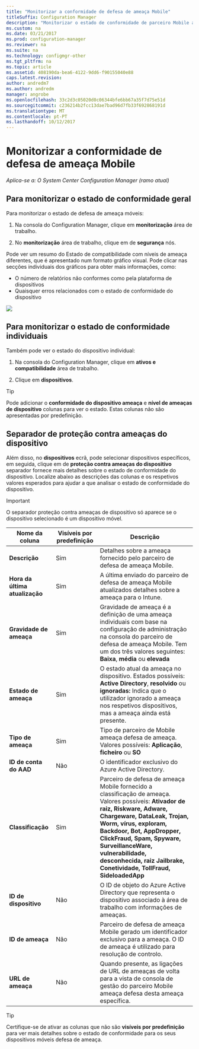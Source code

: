```yaml
---
title: "Monitorizar a conformidade de defesa de ameaça Mobile"
titleSuffix: Configuration Manager
description: "Monitorizar o estado de conformidade de parceiro Mobile ameaça defesa partir da consola do Configuration Manager"
ms.custom: na
ms.date: 03/21/2017
ms.prod: configuration-manager
ms.reviewer: na
ms.suite: na
ms.technology: configmgr-other
ms.tgt_pltfrm: na
ms.topic: article
ms.assetid: 408190da-bea6-4122-9dd6-f90155040e88
caps.latest.revision: 
author: andredm7
ms.author: andredm
manager: angrobe
ms.openlocfilehash: 33c2d3c05020d0c06344bfe6bb67a35f7d75e51d
ms.sourcegitcommit: c236214b2fcc13dae7bad96d7fb33f692868191d
ms.translationtype: MT
ms.contentlocale: pt-PT
ms.lasthandoff: 10/12/2017
---
```

# <a name="monitor-mobile-threat-defense-compliance"></a>**Monitorizar a conformidade de defesa de ameaça Mobile**

*Aplica-se a: O System Center Configuration Manager (ramo atual)*

## <a name="to-monitor-the-overall-compliance-status"></a>Para monitorizar o estado de conformidade geral

Para monitorizar o estado de defesa de ameaça móveis:

1.  Na consola do Configuration Manager, clique em **monitorização** área de trabalho.

2.  No **monitorização** área de trabalho, clique em de **segurança** nós.

Pode ver um resumo do Estado de compatibilidade com níveis de ameaça diferentes, que é apresentado num formato gráfico visual. Pode clicar nas secções individuais dos gráficos para obter mais informações, como: 

- O número de relatórios não conformes como pela plataforma de dispositivos
- Quaisquer erros relacionados com o estado de conformidade do dispositivo

![](http://i.imgur.com/bmPsiWk.png)

## <a name="to-monitor-the-individual-compliance-status"></a>Para monitorizar o estado de conformidade individuais

Também pode ver o estado do dispositivo individual:

1.  Na consola do Configuration Manager, clique em **ativos e compatibilidade** área de trabalho.

2.  Clique em **dispositivos**.

> [!TIP] 
> Pode adicionar o **conformidade do dispositivo ameaça** e **nível de ameaças de dispositivo** colunas para ver o estado. Estas colunas não são apresentadas por predefinição.

## <a name="device-threat-protection-tab"></a>Separador de proteção contra ameaças do dispositivo

Além disso, no **dispositivos** ecrã, pode selecionar dispositivos específicos, em seguida, clique em de **proteção contra ameaças do dispositivo** separador fornece mais detalhes sobre o estado de conformidade do dispositivo. Localize abaixo as descrições das colunas e os respetivos valores esperados para ajudar a que analisar o estado de conformidade do dispositivo.

> [!IMPORTANT] 
> O separador proteção contra ameaças de dispositivo só aparece se o dispositivo selecionado é um dispositivo móvel.

|Nome da coluna|Visíveis por predefinição|Descrição| 
|-|-|-|
|**Descrição**| Sim | Detalhes sobre a ameaça fornecido pelo parceiro de defesa de ameaça Mobile. |
|**Hora da última atualização**| Sim | A última enviado do parceiro de defesa de ameaça Mobile atualizados detalhes sobre a ameaça para o Intune. |
|**Gravidade de ameaça**| Sim | Gravidade de ameaça é a definição de uma ameaça individuais com base na configuração de administração na consola do parceiro de defesa de ameaça Mobile. Tem um dos três valores seguintes: **Baixa**, **média** ou **elevada** |
|**Estado de ameaça**| Sim | O estado atual da ameaça no dispositivo. Estados possíveis: **Active Directory**, **resolvido** ou **ignoradas:** Indica que o utilizador ignorado a ameaça nos respetivos dispositivos, mas a ameaça ainda está presente. |
|**Tipo de ameaça**| Sim | Tipo de parceiro de Mobile ameaça defesa de ameaça. Valores possíveis: **Aplicação**, **ficheiro** ou **SO** |
|**ID de conta do AAD**| Não | O identificador exclusivo do Azure Active Directory. |
|**Classificação**| Sim | Parceiro de defesa de ameaça Mobile fornecido a classificação de ameaça. Valores possíveis: **Ativador de raiz, Riskware, Adware, Chargeware, DataLeak, Trojan, Worm, vírus, exploram, Backdoor, Bot, AppDropper, ClickFraud, Spam, Spyware, SurveillanceWare, vulnerabilidade, desconhecida, raiz Jailbrake, Conetividade, TollFraud, SideloadedApp** |
|**ID de dispositivo**| Não | O ID de objeto do Azure Active Directory que representa o dispositivo associado à área de trabalho com informações de ameaças. |
|**ID de ameaça**| Não | Parceiro de defesa de ameaça Mobile gerado um identificador exclusivo para a ameaça. O ID de ameaça é utilizado para resolução de controlo. |
|**URL de ameaça**| Não | Quando presente, as ligações de URL de ameaças de volta para a vista de consola de gestão do parceiro Mobile ameaça defesa desta ameaça específica. |

> [!TIP] 
> Certifique-se de ativar as colunas que não são **visíveis por predefinição** para ver mais detalhes sobre o estado de conformidade para os seus dispositivos móveis defesa de ameaça.
